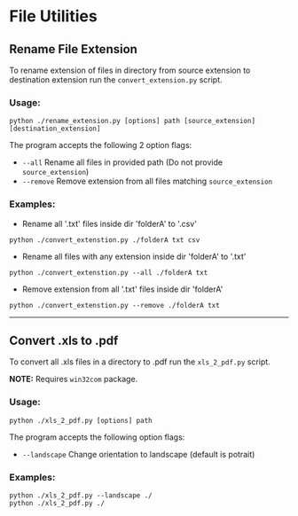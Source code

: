 # File Utilities

## Rename File Extension

To rename extension of files in directory from source extension to destination extension run the `convert_extension.py` script.
 ### Usage:
 
```
python ./rename_extension.py [options] path [source_extension] [destination_extension] 
```

The program accepts the following 2 option flags:
 - `--all` Rename all files in provided path (Do not provide `source_extension`)
 - `--remove` Remove extension from all files matching `source_extension`
 
 ### Examples:
 
 - Rename all '.txt' files inside dir 'folderA' to '.csv'
```
python ./convert_extenstion.py ./folderA txt csv
```
- Rename all files with any extension inside dir 'folderA' to '.txt'
```
python ./convert_extenstion.py --all ./folderA txt
```
- Remove extension from all '.txt' files inside dir 'folderA'
```
python ./convert_extenstion.py --remove ./folderA txt
```

---
## Convert .xls to .pdf

To convert all .xls files in a directory to .pdf run the `xls_2_pdf.py` script.

**NOTE:** Requires `win32com` package.
 ### Usage:
 
```
python ./xls_2_pdf.py [options] path
```

The program accepts the following option flags:
 - `--landscape` Change orientation to landscape (default is potrait)

### Examples:

```
python ./xls_2_pdf.py --landscape ./
python ./xls_2_pdf.py ./
```
